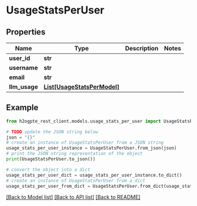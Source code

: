 # UsageStatsPerUser


## Properties

Name | Type | Description | Notes
------------ | ------------- | ------------- | -------------
**user_id** | **str** |  | 
**username** | **str** |  | 
**email** | **str** |  | 
**llm_usage** | [**List[UsageStatsPerModel]**](UsageStatsPerModel.md) |  | 

## Example

```python
from h2ogpte_rest_client.models.usage_stats_per_user import UsageStatsPerUser

# TODO update the JSON string below
json = "{}"
# create an instance of UsageStatsPerUser from a JSON string
usage_stats_per_user_instance = UsageStatsPerUser.from_json(json)
# print the JSON string representation of the object
print(UsageStatsPerUser.to_json())

# convert the object into a dict
usage_stats_per_user_dict = usage_stats_per_user_instance.to_dict()
# create an instance of UsageStatsPerUser from a dict
usage_stats_per_user_from_dict = UsageStatsPerUser.from_dict(usage_stats_per_user_dict)
```
[[Back to Model list]](../README.md#documentation-for-models) [[Back to API list]](../README.md#documentation-for-api-endpoints) [[Back to README]](../README.md)


